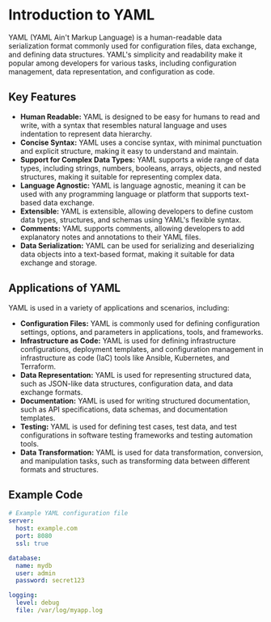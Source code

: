 # Introduction to YAML

YAML (YAML Ain't Markup Language) is a human-readable data serialization format commonly used for configuration files, data exchange, and defining data structures. YAML's simplicity and readability make it popular among developers for various tasks, including configuration management, data representation, and configuration as code.

## Key Features

- **Human Readable:** YAML is designed to be easy for humans to read and write, with a syntax that resembles natural language and uses indentation to represent data hierarchy.
- **Concise Syntax:** YAML uses a concise syntax, with minimal punctuation and explicit structure, making it easy to understand and maintain.
- **Support for Complex Data Types:** YAML supports a wide range of data types, including strings, numbers, booleans, arrays, objects, and nested structures, making it suitable for representing complex data.
- **Language Agnostic:** YAML is language agnostic, meaning it can be used with any programming language or platform that supports text-based data exchange.
- **Extensible:** YAML is extensible, allowing developers to define custom data types, structures, and schemas using YAML's flexible syntax.
- **Comments:** YAML supports comments, allowing developers to add explanatory notes and annotations to their YAML files.
- **Data Serialization:** YAML can be used for serializing and deserializing data objects into a text-based format, making it suitable for data exchange and storage.

## Applications of YAML

YAML is used in a variety of applications and scenarios, including:

- **Configuration Files:** YAML is commonly used for defining configuration settings, options, and parameters in applications, tools, and frameworks.
- **Infrastructure as Code:** YAML is used for defining infrastructure configurations, deployment templates, and configuration management in infrastructure as code (IaC) tools like Ansible, Kubernetes, and Terraform.
- **Data Representation:** YAML is used for representing structured data, such as JSON-like data structures, configuration data, and data exchange formats.
- **Documentation:** YAML is used for writing structured documentation, such as API specifications, data schemas, and documentation templates.
- **Testing:** YAML is used for defining test cases, test data, and test configurations in software testing frameworks and testing automation tools.
- **Data Transformation:** YAML is used for data transformation, conversion, and manipulation tasks, such as transforming data between different formats and structures.

## Example Code

```yaml
# Example YAML configuration file
server:
  host: example.com
  port: 8080
  ssl: true

database:
  name: mydb
  user: admin
  password: secret123

logging:
  level: debug
  file: /var/log/myapp.log
```